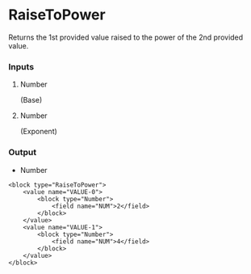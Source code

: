 # RaiseToPower

Returns the 1st provided value raised to the power of the 2nd provided value.

### Inputs

1. Number

    (Base)

2. Number

    (Exponent)

### Output

-   Number

```blockly
<block type="RaiseToPower">
    <value name="VALUE-0">
        <block type="Number">
            <field name="NUM">2</field>
        </block>
    </value>
    <value name="VALUE-1">
        <block type="Number">
            <field name="NUM">4</field>
        </block>
    </value>
</block>
```
